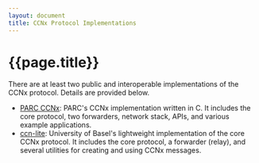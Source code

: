 ```yaml
---
layout: document
title: CCNx Protocol Implementations
---
```


# {{page.title}}

There are at least two public and interoperable implementations of the CCNx protocol.
Details are provided below.

- [PARC CCNx](https://github.com/parc/CCNx_Distillery): PARC's CCNx implementation written in C. It includes the core protocol, two forwarders, network stack, APIs, and various example applications.
- [ccn-lite](http://www.ccn-lite.net/): University of Basel's lightweight implementation of the core CCNx protocol. It includes the core protocol, a forwarder (relay), and several utilities for creating and using CCNx messages.
